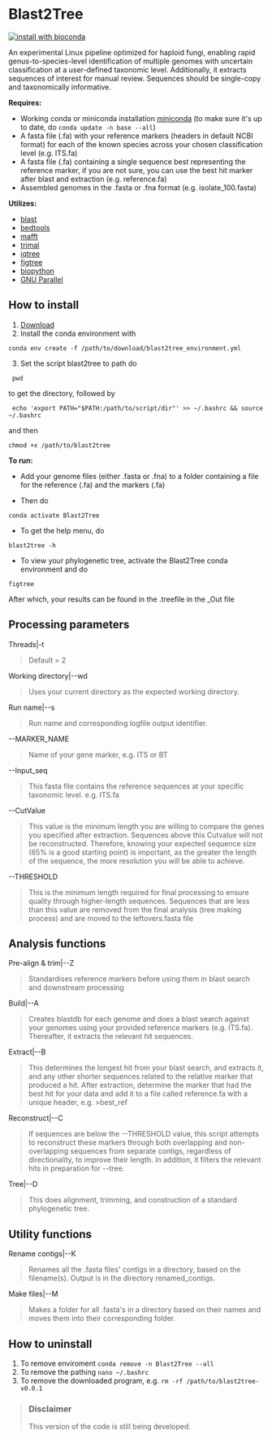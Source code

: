 # Blast2Tree

[![install with bioconda](https://img.shields.io/badge/install%20with-bioconda-brightgreen.svg?style=flat)](https://bioconda.github.io/)

An experimental Linux pipeline optimized for haploid fungi, enabling rapid genus-to-species-level identification of multiple genomes with uncertain classification at a user-defined taxonomic level. Additionally, it extracts sequences of interest for manual review. Sequences should be single-copy and taxonomically informative.

**Requires:**
- Working conda or miniconda installation [miniconda](https://www.anaconda.com/download/success) (to make sure it's up to date, do `conda update -n base --all`)
- A fasta file (.fa) with your reference markers (headers in default NCBI format) for each of the known species across your chosen classification level (e.g. ITS.fa)
- A fasta file (.fa) containing a single sequence best representing the reference marker, if you are not sure, you can use the best hit marker after blast and extraction (e.g. reference.fa)
- Assembled genomes in the .fasta or .fna format (e.g. isolate_100.fasta)

**Utilizes:**
- [blast](https://anaconda.org/bioconda/blast) 
- [bedtools](https://anaconda.org/bioconda/bedtools)
- [mafft](https://anaconda.org/bioconda/mafft)
- [trimal](https://anaconda.org/bioconda/trimal)
- [iqtree](https://anaconda.org/bioconda/iqtree)
- [figtree](https://anaconda.org/bioconda/figtree)
- [biopython](https://anaconda.org/anaconda/biopython)
- [GNU Parallel](https://anaconda.org/conda-forge/parallel)

## How to install
1) [Download](https://github.com/CallinCeriani/blast2tree/releases)
2) Install the conda environment with
```
conda env create -f /path/to/download/blast2tree_environment.yml
```
3) Set the script blast2tree to path
do
```
 pwd
```
to get the directory, followed by 
```
 echo 'export PATH="$PATH:/path/to/script/dir"' >> ~/.bashrc && source ~/.bashrc
```
and then
```
chmod +x /path/to/blast2tree
```

**To run:**
- Add your genome files (either .fasta or .fna) to a folder containing a file for the reference (.fa) and the markers (.fa)
  
- Then do
```
conda activate Blast2Tree
```
  
- To get the help menu, do
```
blast2tree -h
```

- To view your phylogenetic tree, activate the Blast2Tree conda environment and do
```
figtree
```
After which, your results can be found in the .treefile in the _Out file

## Processing parameters

Threads|-t
> Default = 2

Working directory|--wd 
> Uses your current directory as the expected working directory.

Run name|--s
> Run name and corresponding logfile output identifier.

--MARKER_NAME
> Name of your gene marker, e.g. ITS or BT

--Input_seq
> This fasta file contains the reference sequences at your specific taxonomic level. e.g. ITS.fa

--CutValue 
> This value is the minimum length you are willing to compare the genes you specified after extraction. Sequences above this Cutvalue will not be reconstructed. Therefore, knowing your expected sequence size (65% is a good starting point) is important, as the greater the length of the sequence, the more resolution you will be able to achieve.

 --THRESHOLD
> This is the minimum length required for final processing to ensure quality through higher-length sequences. Sequences that are less than this value are removed from the final analysis (tree making process) and are moved to the leftovers.fasta file

## Analysis functions

Pre-align & trim|--Z
> Standardises reference markers before using them in blast search and downstream processing

Build|--A
> Creates blastdb for each genome and does a blast search against your genomes using your provided reference markers (e.g. ITS.fa). Thereafter, it extracts the relevant hit sequences.

Extract|--B
> This determines the longest hit from your blast search, and extracts it, and any other shorter sequences related to the relative marker that produced a hit. After extraction, determine the marker that had the best hit for your data and add it to a file called reference.fa with a unique header, e.g. >best_ref

Reconstruct|--C
> If sequences are below the --THRESHOLD value, this script attempts to reconstruct these markers through both overlapping and non-overlapping sequences from separate contigs, regardless of directionality, to improve their length. In addition, it filters the relevant hits in preparation for --tree. 

Tree|--D
> This does alignment, trimming, and construction of a standard phylogenetic tree.

## Utility functions
Rename contigs|--K
> Renames all the .fasta files' contigs in a directory, based on the filename(s). Output is in the directory renamed_contigs.

Make files|--M
> Makes a folder for all .fasta's in a directory based on their names and moves them into their corresponding folder.

 ## How to uninstall
 1) To remove enviroment `conda remove -n Blast2Tree --all`
 2)  To remove the pathing `nano ~/.bashrc`
3)  To remove the downloaded program, e.g. `rm -rf /path/to/blast2tree-v0.0.1` 

> ### Disclaimer
> This version of the code is still being developed.

